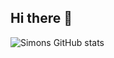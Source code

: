 ## Hi there 👋

<!--
**simonhoellein/simonhoellein** is a ✨ _special_ ✨ repository because its `README.md` (this file) appears on your GitHub profile.

Here are some ideas to get you started:

- 🔭 I’m currently working on ...
- 🌱 I’m currently learning ...
- 👯 I’m looking to collaborate on ...
- 🤔 I’m looking for help with ...
- 💬 Ask me about ...
- 📫 How to reach me: ...
- 😄 Pronouns: ...
- ⚡ Fun fact: ...
-->

![Simons GitHub stats](https://readme-stats-ka6rn2dez-simonhoelleins-projects.vercel.app/api?username=simonhoellein&show_icons=true&theme=transparent)
